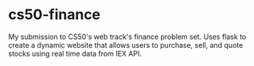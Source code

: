 # cs50-finance

My submission to CS50's web track's finance problem set.
Uses flask to create a dynamic website that allows users to purchase, sell, and quote stocks using real time data from IEX API.
